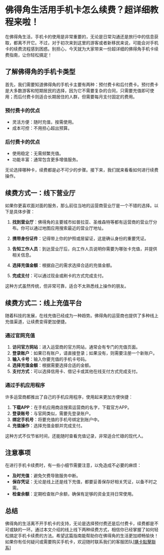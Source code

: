 # 佛得角生活用手机卡怎么续费？超详细教程来啦！

在佛得角生活，手机卡的使用是非常重要的，无论是日常沟通还是旅行中的信息获取，都离不开它。不过，对于初次来到这里的游客或者新移民来说，可能会对手机卡的续费流程感到困惑。别担心，今天就为大家带来一份超详细的佛得角手机卡续费指南，让你轻松搞定！

## 了解佛得角的手机卡类型

首先，我们需要知道佛得角的手机卡主要有两种：预付费卡和后付费卡。预付费卡是大多数游客和短期居民的选择，因为它不需要复杂的合同，只需要充值即可使用；而后付费卡则适合长期居住的人群，但需要每月支付固定的费用。

### 预付费卡的优点
- 灵活方便：随时充值，按需使用。
- 成本可控：不用担心超出预算。

### 后付费卡的优点
- 使用稳定：无需频繁充值。
- 功能丰富：通常包含更多增值服务。

无论选择哪种卡，续费都是必不可少的步骤。接下来，我们就来看看如何进行续费操作。

## 续费方式一：线下营业厅

如果你更喜欢面对面的服务，那么前往当地的运营商营业厅是一个不错的选择。以下是具体步骤：

1. **找到营业厅**：佛得角的主要城市如普拉亚、圣维森特等都有运营商的营业厅分布。你可以通过地图应用搜索最近的营业厅地址。
   
2. **携带身份证件**：记得带上你的护照或居留证，这是确认身份的重要凭证。

3. **告知工作人员**：到达营业厅后，向工作人员说明你需要为哪张卡充值，并提供相关信息。

4. **选择充值金额**：根据自己的需求选择合适的充值金额。

5. **完成支付**：可以通过现金或刷卡的方式完成支付。

这种方式虽然传统，但非常可靠，适合不太熟悉线上操作的朋友。

## 续费方式二：线上充值平台

随着科技的发展，在线充值已经成为一种趋势。佛得角的运营商也提供了多种线上充值渠道，让续费变得更加便捷。

### 通过官网充值
1. **访问官方网站**：进入运营商的官方网站，通常会有专门的充值页面。
2. **登录账户**：如果已有账户，请直接登录；如果没有，则需要注册一个新账户。
3. **输入卡号**：输入你要充值的手机卡号码。
4. **选择充值金额**：根据需要选择合适的金额。
5. **支付方式**：可以选择信用卡、借记卡或其他在线支付方式完成支付。

### 通过手机应用程序
许多运营商都推出了自己的手机应用程序，使用起来更加方便快捷：

1. **下载APP**：在手机应用商店搜索运营商的名字，下载官方APP。
2. **登录账号**：与官网类似，需要先登录账户。
3. **绑定手机号**：将要充值的手机号绑定到账户中。
4. **充值操作**：选择充值金额并完成支付。

这种方式不仅节省时间，还能随时查看充值记录，非常适合忙碌的现代人。

## 注意事项

在进行手机卡续费时，有一些小细节需要注意，以免造成不必要的麻烦：

- **及时充值**：避免欠费导致服务中断。
- **保存凭证**：无论是线上还是线下充值，都要妥善保存好相关凭证，以备不时之需。
- **检查余额**：定期检查账户余额，确保有足够的资金支持日常使用。

## 总结

佛得角的生活离不开手机卡的支持，无论是选择预付费还是后付费卡，续费都是不可或缺的一环。通过本文介绍的线上线下两种续费方式，相信你已经掌握了如何轻松搞定手机卡续费的方法。希望这篇指南能帮助你在佛得角的生活更加顺畅愉快！如果你有任何疑问或需要购买手机卡，欢迎随时联系我们的客服团队[[購卡點擊聯系](https://t.me/s/esim1088)]